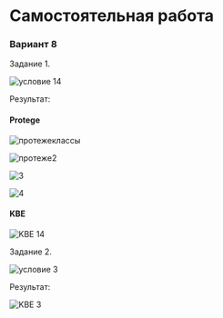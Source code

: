 # Самостоятельная работа
### Вариант 8

Задание 1. 

![условие 14](https://github.com/iis-32170x/RPIIS/assets/148959714/0576b99c-3cc2-420e-9722-894bf35e2186)

Результат:

#### Protege

![протежеклассы](https://github.com/iis-32170x/RPIIS/assets/148959714/84f87636-c7b9-469a-8f08-35275580abc1)

![протеже2](https://github.com/iis-32170x/RPIIS/assets/148959714/ede321d9-5b5b-4502-ba22-ba0d5eb34683)

![3](https://github.com/iis-32170x/RPIIS/assets/148959714/8000026a-a54a-4fc7-a434-77292e3c3738)

![4](https://github.com/iis-32170x/RPIIS/assets/148959714/57cd85dc-76e1-406a-934e-7e64d47d8ee5)

#### KBE

![KBE 14](https://github.com/iis-32170x/RPIIS/assets/148959714/602cc84e-ce6e-425b-b394-fbf9f505c203)

Задание 2.

![условие 3](https://github.com/iis-32170x/RPIIS/assets/148959714/522c6fb2-6280-49f4-9c18-615c6f6e3a27)

Результат:

![KBE 3](https://github.com/iis-32170x/RPIIS/assets/148959714/089ae19b-7936-4367-953a-e3c3d1f2e638)
